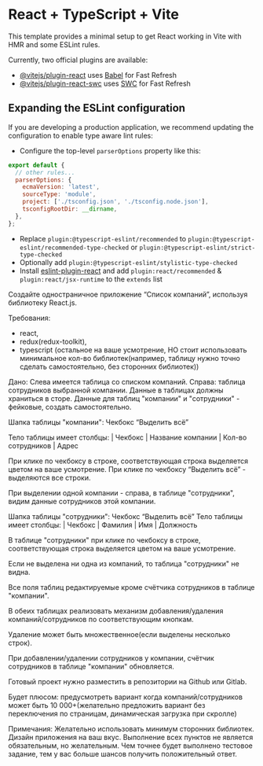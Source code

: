 # React + TypeScript + Vite

This template provides a minimal setup to get React working in Vite with HMR and some ESLint rules.

Currently, two official plugins are available:

- [@vitejs/plugin-react](https://github.com/vitejs/vite-plugin-react/blob/main/packages/plugin-react/README.md) uses [Babel](https://babeljs.io/) for Fast Refresh
- [@vitejs/plugin-react-swc](https://github.com/vitejs/vite-plugin-react-swc) uses [SWC](https://swc.rs/) for Fast Refresh

## Expanding the ESLint configuration

If you are developing a production application, we recommend updating the configuration to enable type aware lint rules:

- Configure the top-level `parserOptions` property like this:

```js
export default {
  // other rules...
  parserOptions: {
    ecmaVersion: 'latest',
    sourceType: 'module',
    project: ['./tsconfig.json', './tsconfig.node.json'],
    tsconfigRootDir: __dirname,
  },
};
```

- Replace `plugin:@typescript-eslint/recommended` to `plugin:@typescript-eslint/recommended-type-checked` or `plugin:@typescript-eslint/strict-type-checked`
- Optionally add `plugin:@typescript-eslint/stylistic-type-checked`
- Install [eslint-plugin-react](https://github.com/jsx-eslint/eslint-plugin-react) and add `plugin:react/recommended` & `plugin:react/jsx-runtime` to the `extends` list

Создайте одностраничное приложение “Список компаний”, используя библиотеку React.js.

Требования:

- react,
- redux(redux-toolkit),
- typescript
  (остальное на ваше усмотрение, НО стоит использовать минимальное кол-во библиотек(например, таблицу нужно точно сделать самостоятельно, без сторонних библиотек))

Дано: Слева имеется таблица со списком компаний.
Справа: таблица сотрудников выбранной компании. Данные в таблицах должны храниться в сторе.
Данные для таблиц "компании" и "сотрудники" - фейковые, создать самостоятельно.

Шапка таблицы "компании": Чекбокс “Выделить всё”

Тело таблицы имеет столбцы:
| Чекбокс | Название компании | Кол-во сотрудников | Адрес

При клике по чекбоксу в строке, соответствующая строка выделяется цветом на ваше усмотрение. При клике по чекбоксу “Выделить всё” - выделяются все строки.

При выделении одной компании - справа, в таблице "сотрудники", видим данные сотрудников этой компании.

Шапка таблицы "сотрудники": Чекбокс “Выделить всё”
Тело таблицы имеет столбцы: | Чекбокс | Фамилия | Имя | Должность

В таблице "сотрудники" при клике по чекбоксу в строке, соответствующая строка выделяется цветом на ваше усмотрение.

Если не выделена ни одна из компаний, то таблица "сотрудники" не видна.

Все поля таблиц редактируемые кроме счётчика сотрудников в таблице "компании".

В обеих таблицах реализовать механизм добавления/удаления компаний/сотрудников по соответствующим кнопкам.

Удаление может быть множественное(если выделены несколько строк).

При добавлении/удалении сотрудников у компании, счётчик сотрудников в таблице "компании" обновляется.

Готовый проект нужно разместить в репозитории на Github или Gitlab.

Будет плюсом: предусмотреть вариант когда компаний/сотрудников может быть 10 000+(желательно предложить вариант без переключения по страницам, динамическая загрузка при скролле)

Примечания:
Желательно использовать минимум сторонних библиотек.
Дизайн приложения на ваш вкус. Выполнение всех пунктов не является обязательным, но желательным. Чем точнее будет выполнено тестовое задание, тем у вас больше шансов получить положительный ответ.
